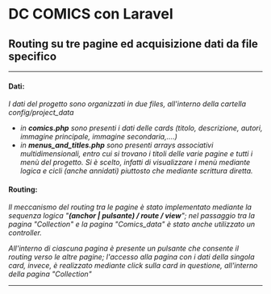 # DC COMICS con Laravel #

## Routing su tre pagine ed acquisizione dati da file specifico ##

---

#### Dati: ####
*I dati del progetto sono organizzati in due files, all'interno della cartella config/project_data*
-   *in **comics.php** sono presenti i dati delle cards (titolo, descrizione, autori, immagine principale, immagine secondaria,....)*
-   *in **menus_and_titles.php** sono presenti arrays associativi multidimensionali, entro cui si trovano i titoli delle varie pagine e tutti i menù del progetto. Si è scelto, infatti di visualizzare i menù mediante logica e cicli (anche annidati) piuttosto che mediante scrittura diretta.* 

#### Routing: ####
*Il meccanismo del routing tra le pagine è stato implementato mediante la sequenza logica "**(anchor | pulsante) / route / view**"; nel passaggio tra la pagina "Collection" e la pagina "Comics_data" è stato anche utilizzato un controller.*

*All'interno di ciascuna pagina è presente un pulsante che consente il routing verso le altre pagine; l'accesso alla pagina con i dati della singola card, invece, è realizzato mediante click sulla card in questione, all'interno della pagina "Collection"*

---

